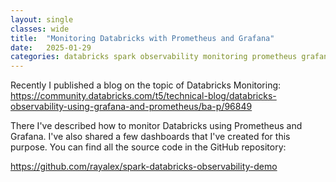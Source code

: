 ```yaml
---
layout: single
classes: wide
title:  "Monitoring Databricks with Prometheus and Grafana"
date:   2025-01-29
categories: databricks spark observability monitoring prometheus grafana
---
```


Recently I published a blog on the topic of Databricks Monitoring:
https://community.databricks.com/t5/technical-blog/databricks-observability-using-grafana-and-prometheus/ba-p/96849

There I've described how to monitor Databricks using Prometheus and Grafana. I've also shared a few dashboards that I've created for this purpose. You can find all the source code in the GitHub repository:

https://github.com/rayalex/spark-databricks-observability-demo